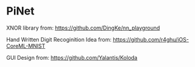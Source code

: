 # PiNet

XNOR library from: https://github.com/DingKe/nn_playground

Hand Written Digit Recoginition Idea from: https://github.com/r4ghu/iOS-CoreML-MNIST

GUI Design from: https://github.com/Yalantis/Koloda

